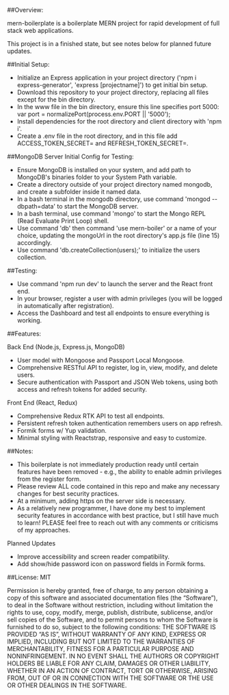 ##Overview: 

mern-boilerplate is a boilerplate MERN project for rapid development of full stack web applications.

This project is in a finished state, but see notes below for planned future updates.

##Initial Setup: 

- Initialize an Express application in your project directory ('npm i express-generator', 'express [projectname]') to get initial bin setup.
- Download this repository to your project directory, replacing all files except for the bin directory.
- In the www file in the bin directory, ensure this line specifies port 5000: 
      var port = normalizePort(process.env.PORT || '5000');
- Install dependencies for the root directory and client directory with 'npm i'.
- Create a .env file in the root directory, and in this file add ACCESS_TOKEN_SECRET=<your access key> and REFRESH_TOKEN_SECRET=<your refresh key>.

##MongoDB Server Initial Config for Testing:

- Ensure MongoDB is installed on your system, and add path to MongoDB's binaries folder to your System Path variable.
- Create a directory outside of your project directory named mongodb, and create a subfolder inside it named data.
- In a bash terminal in the mongodb directory, use command 'mongod --dbpath=data' to start the MongoDB server.
- In a bash terminal, use command 'mongo' to start the Mongo REPL (Read Evaluate Print Loop) shell.
- Use command 'db' then command 'use mern-boiler' or a name of your choice, updating the mongoUrl in the root directory's app.js file (line 15) accordingly.
- Use command 'db.createCollection(users);' to initialize the users collection.

##Testing: 

- Use command 'npm run dev' to launch the server and the React front end.
- In your browser, register a user with admin privileges (you will be logged in automatically after registration). 
- Access the Dashboard and test all endpoints to ensure everything is working.

##Features: 

Back End (Node.js, Express.js, MongoDB)
- User model with Mongoose and Passport Local Mongoose.
- Comprehensive RESTful API to register, log in, view, modify, and delete users.
- Secure authentication with Passport and JSON Web tokens, using both access and refresh tokens for added security.

Front End (React, Redux)
- Comprehensive Redux RTK API to test all endpoints.
- Persistent refresh token authentication remembers users on app refresh.
- Formik forms w/ Yup validation.
- Minimal styling with Reactstrap, responsive and easy to customize.

##Notes: 

- This boilerplate is not immediately production ready until certain features have been removed - e.g., the ability to enable admin privileges from the register form.
- Please review ALL code contained in this repo and make any necessary changes for best security practices.
- At a minimum, adding https on the server side is necessary.
- As a relatively new programmer, I have done my best to implement security features in accordance with best practice, but I still have much to learn! PLEASE feel free to reach out with any comments or criticisms of my approaches.

Planned Updates
- Improve accessibility and screen reader compatibility.
- Add show/hide password icon on password fields in Formik forms. 

##License: MIT

Permission is hereby granted, free of charge, to any person obtaining a copy of this software and associated documentation files (the “Software”), to deal in the Software without restriction, including without limitation the rights to use, copy, modify, merge, publish, distribute, sublicense, and/or sell copies of the Software, and to permit persons to whom the Software is furnished to do so, subject to the following conditions:
THE SOFTWARE IS PROVIDED “AS IS”, WITHOUT WARRANTY OF ANY KIND, EXPRESS OR IMPLIED, INCLUDING BUT NOT LIMITED TO THE WARRANTIES OF MERCHANTABILITY, FITNESS FOR A PARTICULAR PURPOSE AND NONINFRINGEMENT. IN NO EVENT SHALL THE AUTHORS OR COPYRIGHT HOLDERS BE LIABLE FOR ANY CLAIM, DAMAGES OR OTHER LIABILITY, WHETHER IN AN ACTION OF CONTRACT, TORT OR OTHERWISE, ARISING FROM, OUT OF OR IN CONNECTION WITH THE SOFTWARE OR THE USE OR OTHER DEALINGS IN THE SOFTWARE.

